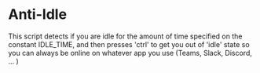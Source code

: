 # Anti-Idle
This script detects if you are idle for the amount of time specified on the constant IDLE_TIME, and then presses 'ctrl' to get you out of 'idle' state so you can always be online on whatever app you use (Teams, Slack, Discord, ... )

